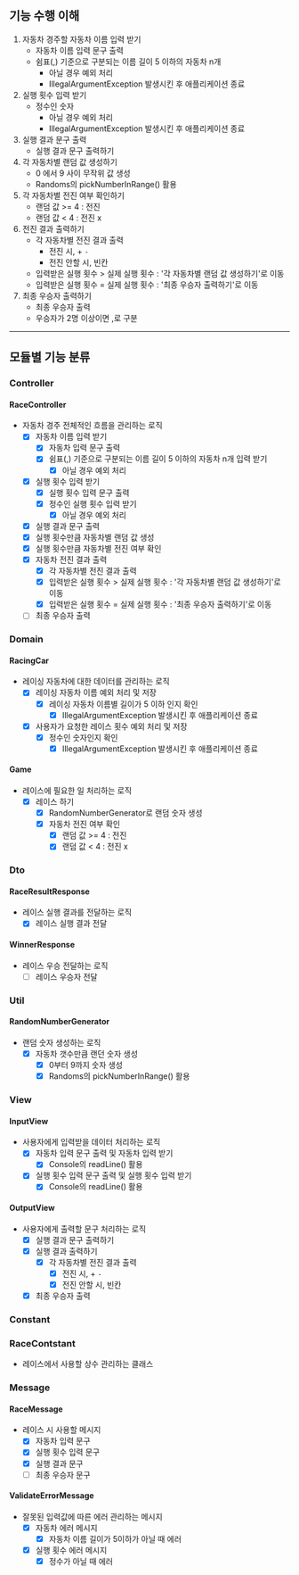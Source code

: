 ## 기능 수행 이해
1. 자동차 경주할 자동차 이름 입력 받기
   - 자동차 이름 입력 문구 출력
   - 쉼표(,) 기준으로 구분되는 이름 길이 5 이하의 자동차 n개
     - 아닐 경우 예외 처리
     - IllegalArgumentException 발생시킨 후 애플리케이션 종료
2. 실행 횟수 입력 받기
    - 정수인 숫자
      - 아닐 경우 예외 처리
      - IllegalArgumentException 발생시킨 후 애플리케이션 종료
3. 실행 결과 문구 출력
   - 실행 결과 문구 출력하기
4. 각 자동차별 랜덤 값 생성하기
   - 0 에서 9 사이 무작위 값 생성
   - Randoms의 pickNumberInRange() 활용
5. 각 자동차별 전진 여부 확인하기
   - 랜덤 값 >= 4 : 전진
   - 랜덤 값 < 4 : 전진 x
6. 전진 결과 출력하기
    - 각 자동차별 전진 결과 출력
      - 전진 시, + `-`
      - 전진 안할 시, 빈칸
    - 입력받은 실행 횟수 > 실제 실행 횟수 : '각 자동차별 랜덤 값 생성하기'로 이동
    - 입력받은 실행 횟수 = 실제 실행 횟수 : '최종 우승자 출력하기'로 이동
7. 최종 우승자 출력하기
    - 최종 우승자 출력
    - 우승자가 2명 이상이면 ,로 구분
---
## 모듈별 기능 분류
### Controller
#### RaceController
- 자동차 경주 전체적인 흐름을 관리하는 로직
  - [x] 자동차 이름 입력 받기
    - [x] 자동차 입력 문구 출력
    - [x] 쉼표(,) 기준으로 구분되는 이름 길이 5 이하의 자동차 n개 입력 받기
      - [x] 아닐 경우 예외 처리
  - [x] 실행 횟수 입력 받기
    - [x] 실행 횟수 입력 문구 출력
    - [x] 정수인 실행 횟수 입력 받기
      - [x] 아닐 경우 예외 처리
  - [x] 실행 결과 문구 출력
  - [x] 실행 횟수만큼 자동차별 랜덤 값 생성
  - [x] 실행 횟수만큼 자동차별 전진 여부 확인
  - [x] 자동차 전진 결과 출력
    - [x] 각 자동차별 전진 결과 출력
    - [x] 입력받은 실행 횟수 > 실제 실행 횟수 : '각 자동차별 랜덤 값 생성하기'로 이동
    - [x] 입력받은 실행 횟수 = 실제 실행 횟수 : '최종 우승자 출력하기'로 이동
  - [ ] 최종 우승자 출력

### Domain
#### RacingCar
- 레이싱 자동차에 대한 데이터를 관리하는 로직
  - [x] 레이싱 자동차 이름 예외 처리 및 저장
    - [x] 레이싱 자동차 이름별 길이가 5 이하 인지 확인
      - [x] IllegalArgumentException 발생시킨 후 애플리케이션 종료
  - [x] 사용자가 요청한 레이스 횟수 예외 처리 및 저장
    - [x] 정수인 숫자인지 확인
      - [x] IllegalArgumentException 발생시킨 후 애플리케이션 종료
#### Game
- 레이스에 필요한 일 처리하는 로직
  - [x] 레이스 하기
    - [x] RandomNumberGenerator로 랜덤 숫자 생성
    - [x] 자동차 전진 여부 확인
      - [x] 랜덤 값 >= 4 : 전진
      - [x] 랜덤 값 < 4 : 전진 x

### Dto
#### RaceResultResponse
- 레이스 실행 결과를 전달하는 로직
  - [x] 레이스 실행 결과 전달
#### WinnerResponse
- 레이스 우승 전달하는 로직
  - [ ] 레이스 우승자 전달

### Util
#### RandomNumberGenerator
- 랜덤 숫자 생성하는 로직
  - [x] 자동차 갯수만큼 랜던 숫자 생성
    - [x] 0부터 9까지 숫자 생성
    - [x] Randoms의 pickNumberInRange() 활용
    
### View
#### InputView
- 사용자에게 입력받을 데이터 처리하는 로직
  - [x] 자동차 입력 문구 출력 및 자동차 입력 받기
    - [x] Console의 readLine() 활용
  - [x] 실행 횟수 입력 문구 출력 및 실행 횟수 입력 받기
    - [x] Console의 readLine() 활용
#### OutputView
- 사용자에게 출력할 문구 처리하는 로직
  - [x] 실행 결과 문구 출력하기
  - [x] 실행 결과 출력하기
    - [x] 각 자동차별 전진 결과 출력
      - [x] 전진 시, + `-`
      - [x] 전진 안할 시, 빈칸
  - [x] 최종 우승자 출력
### Constant
### RaceContstant
- 레이스에서 사용할 상수 관리하는 클래스

### Message
#### RaceMessage
- 레이스 시 사용할 메시지
  - [x] 자동차 입력 문구
  - [x] 실행 횟수 입력 문구
  - [x] 실행 결과 문구
  - [ ] 최종 우승자 문구
#### ValidateErrorMessage
- 잘못된 입력값에 따른 에러 관리하는 메시지
  - [x] 자동차 에러 메시지
    - [x] 자동차 이름 길이가 5이하가 아닐 때 에러
  - [x] 실행 횟수 에러 메시지
    - [x] 정수가 아닐 때 에러